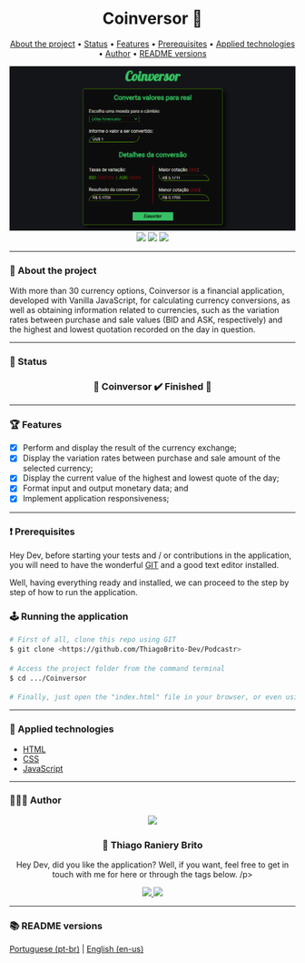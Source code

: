 <div align="center">
  <div>
    <h1>Coinversor 💱</h1>
    <p>
      <a href="#-about-the-project">About the project</a> •
      <a href="#-status">Status</a> •
      <a href="#-features">Features</a> • 
      <a href="#%EF%B8%8F-prerequisites">Prerequisites</a> • 
      <a href="#-applied-technologies">Applied technologies</a> • 
      <a href="#-author">Author</a> •
      <a href="#-readme-versions">README versions</a>
    </p>
    <img src="./.github/coinversor.png" />
  </div>

  <div>
    <img src="https://img.shields.io/github/license/ThiagoBrito-Dev/Podcastr?color=920707&style=for-the-badge" />
    <a href="https://coinversor.netlify.app/">
      <img src="https://api.netlify.com/api/v1/badges/30dff3ac-7dfc-41ee-abac-888ef4901e49/deploy-status" /></a>
    <img src="https://img.shields.io/static/v1?label=version&message=1.0.0&color=920707&style=for-the-badge" />
  </div>
</div>

<hr>

### 🎯 About the project

<p>
  With more than 30 currency options, Coinversor is a financial application, developed with Vanilla JavaScript, for calculating currency conversions, as well as obtaining information related to currencies, such as the variation rates between purchase and sale values (BID and ASK, respectively) and the highest and lowest quotation recorded on the day in question.
</p>

<hr>

### 🏁 Status

<h3 align="center">
  🎉 Coinversor ✔️ Finished 🎉
</h3>

<hr>

### 🏆 Features

- [x] Perform and display the result of the currency exchange;
- [x] Display the variation rates between purchase and sale amount of the selected currency;
- [x] Display the current value of the highest and lowest quote of the day;
- [x] Format input and output monetary data; and
- [x] Implement application responsiveness;

<hr>

### ❗️ Prerequisites

Hey Dev, before starting your tests and / or contributions in the application, you will need to have the wonderful [GIT](https://git-scm.com) and a good text editor installed.

Well, having everything ready and installed, we can proceed to the step by step of how to run the application.

### 🕹️ Running the application

```bash
# First of all, clone this repo using GIT
$ git clone <https://github.com/ThiagoBrito-Dev/Podcastr>

# Access the project folder from the command terminal
$ cd .../Coinversor

# Finally, just open the "index.html" file in your browser, or even using Live Server, if you have it.
```

<hr>

### 🔮 Applied technologies

- [HTML](https://devdocs.io/html/)
- [CSS](https://devdocs.io/css/)
- [JavaScript](https://devdocs.io/javascript/)

<hr>

### 👨🏽‍🎓 Author

<div align="center">
  <img src="https://github.com/ThiagoBrito-Dev.png" width="250px" />

  <br />

  <div>
    <h3>
      🤝 Thiago Raniery Brito
    </h3>
    <p>
      Hey Dev, did you like the application? Well, if you want, feel free to get in touch with me for here or through the tags below.
    /p>
  </div>

  <div>
    <a href="https://www.linkedin.com/in/thiagoranierybrito/">
      <img src="https://img.shields.io/badge/-LinkedIn-blue?style=for-the-badge&logo=Linkedin&logoColor=white&link=https://www.linkedin.com/in/thiagoranierybrito/" />
    </a>
    <a href="mailto:thiagobritotrs@gmail.com">
      <img src="https://img.shields.io/badge/-Gmail-c14438?style=for-the-badge&logo=Gmail&logoColor=white&link=mailto:thiagobritotrs@gmail.com" />
    </a>
  </div>
</div>

<hr>

### 📚 README versions

<div>
  <a href="https://github.com/ThiagoBrito-Dev/Coinversor/blob/main/README.md">Portuguese (pt-br)</a> 
  |
  <a href="https://github.com/ThiagoBrito-Dev/Coinversor/blob/main/README-en.md">English (en-us)</a>
</div>
